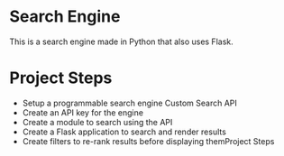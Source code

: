 # Search Engine
This is a search engine made in Python that also uses Flask.

# Project Steps

* Setup a programmable search engine Custom Search API
* Create an API key for the engine
* Create a module to search using the API
* Create a Flask application to search and render results
* Create filters to re-rank results before displaying themProject Steps

